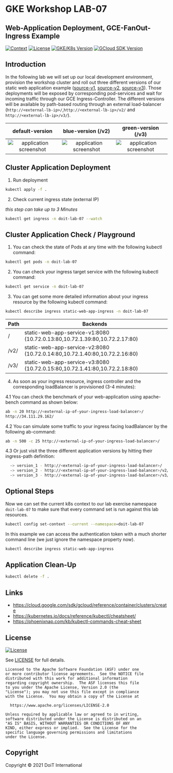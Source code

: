 # GKE Workshop LAB-07

## Web-Application Deployment, GCE-FanOut-Ingress Example

[![Context](https://img.shields.io/badge/GKE%20Fundamentals-1-blue.svg)](#)
[![License](https://img.shields.io/badge/License-Apache%202.0-blue.svg)](https://opensource.org/licenses/Apache-2.0)
[![GKE/K8s Version](https://img.shields.io/badge/k8s%20version-1.18.20-blue.svg)](#)
[![GCloud SDK Version](https://img.shields.io/badge/gcloud%20version-359.0.0-blue.svg)](#)

## Introduction

In the following lab we will set up our local development environment, provision the workshop cluster and roll out three different versions of our static web application example ([source-v1](https://github.com/doitintl/labs-web-app-static), [source-v2](https://github.com/doitintl/labs-web-app-static-blue), [source-v3](https://github.com/doitintl/labs-web-app-static-green)). Those deployments will be exposed by corresponding pod-services and wait for incoming traffic through our GCE Ingress-Controller. The different versions will be available by path-based routing through an external load-balancer (`http://<external-lb-ip>/`,`http://<external-lb-ip>/v2/` and `http://<external-lb-ip>/v3/`).

|                              default-version                               |                             blue-version (/v2)                             |                            green-version (/v3)                             |
| :------------------------------------------------------------------------: | :------------------------------------------------------------------------: | :------------------------------------------------------------------------: |
| ![application screenshot](../.github/media/lab-07-screenshot-small-v1.png) | ![application screenshot](../.github/media/lab-07-screenshot-small-v2.png) | ![application screenshot](../.github/media/lab-07-screenshot-small-v3.png) |

## Cluster Application Deployment

1. Run deployment

```bash
kubectl apply -f .
```

2. Check current ingress state (external IP)

_this step can take up to 3 Minutes_

```bash
kubectl get ingress -n doit-lab-07 --watch
```

## Cluster Application Check / Playground

1. You can check the state of Pods at any time with the following kubectl command:

```bash
kubectl get pods -n doit-lab-07
```

2. You can check your ingress target service with the following kubectl command:

```bash
kubectl get service -n doit-lab-07
```

3. You can get some more detailed information about your ingress resource by the following kubectl command:

```bash
kubectl describe ingress static-web-app-ingress -n doit-lab-07
```

| Path | Backends                                                                   |
| ---- | -------------------------------------------------------------------------- |
| /    | static-web-app-service-v1:8080 (10.72.0.13:80,10.72.1.39:80,10.72.2.17:80) |
| /v2/ | static-web-app-service-v2:8080 (10.72.0.14:80,10.72.1.40:80,10.72.2.16:80) |
| /v3/ | static-web-app-service-v3:8080 (10.72.0.15:80,10.72.1.41:80,10.72.2.18:80) |

4. As soon as your ingress resource, ingress controller and the corresponding loadBalancer is provisioned (3-4 minutes):

4.1 You can check the benchmark of your web-application using apache-bench command as shown below:

```bash
ab -n 20 http://<external-ip-of-your-ingress-load-balancer>/
http://34.111.29.162/

```

4.2 You can simulate some traffic to your ingress facing loadBalancer by the following ab-command:

```bash
ab -n 500 -c 25 http://<external-ip-of-your-ingress-load-balancer>/
```

4.3 Or just visit the three different application versions by hitting their ingress-path definition:

```bash
  -> version_1 - http://<external-ip-of-your-ingress-load-balancer>/
  -> version_2 - http://<external-ip-of-your-ingress-load-balancer>/v2/
  -> version_3 - http://<external-ip-of-your-ingress-load-balancer>/v3/
```

## Optional Steps

Now we can set the current k8s context to our lab exercise namespace `doit-lab-07` to make sure that every command set is run against this lab resources.

```bash
kubectl config set-context --current --namespace=doit-lab-07
```

In this example we can access the authentication token with a much shorter command line (we just ignore the namespace property now).

```bash
kubectl describe ingress static-web-app-ingress
```

## Application Clean-Up

```bash
kubectl delete -f .
```

## Links

- https://cloud.google.com/sdk/gcloud/reference/container/clusters/create
- https://kubernetes.io/docs/reference/kubectl/cheatsheet/
- https://phoenixnap.com/kb/kubectl-commands-cheat-sheet

## License

[![License](https://img.shields.io/badge/License-Apache%202.0-blue.svg)](https://opensource.org/licenses/Apache-2.0)

See [LICENSE](LICENSE) for full details.

    Licensed to the Apache Software Foundation (ASF) under one
    or more contributor license agreements.  See the NOTICE file
    distributed with this work for additional information
    regarding copyright ownership.  The ASF licenses this file
    to you under the Apache License, Version 2.0 (the
    "License"); you may not use this file except in compliance
    with the License.  You may obtain a copy of the License at

      https://www.apache.org/licenses/LICENSE-2.0

    Unless required by applicable law or agreed to in writing,
    software distributed under the License is distributed on an
    "AS IS" BASIS, WITHOUT WARRANTIES OR CONDITIONS OF ANY
    KIND, either express or implied.  See the License for the
    specific language governing permissions and limitations
    under the License.

## Copyright

Copyright © 2021 DoiT International
